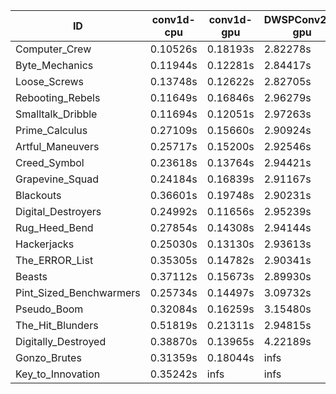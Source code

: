 |ID|conv1d-cpu|conv1d-gpu|DWSPConv2D-gpu|gemm-gpu|avg|
|-|-|-|-|-|-|
|Computer_Crew|0.10526s|0.18193s|2.82278s|1.68279s|1.19819s|
|Byte_Mechanics|0.11944s|0.12281s|2.84417s|1.74533s|1.20794s|
|Loose_Screws|0.13748s|0.12622s|2.82705s|1.75035s|1.21027s|
|Rebooting_Rebels|0.11649s|0.16846s|2.96279s|1.70853s|1.23907s|
|Smalltalk_Dribble|0.11694s|0.12051s|2.97263s|1.81677s|1.25671s|
|Prime_Calculus|0.27109s|0.15660s|2.90924s|1.70828s|1.26130s|
|Artful_Maneuvers|0.25717s|0.15200s|2.92546s|1.71888s|1.26338s|
|Creed_Symbol|0.23618s|0.13764s|2.94421s|1.73800s|1.26401s|
|Grapevine_Squad|0.24184s|0.16839s|2.91167s|1.75065s|1.26814s|
|Blackouts|0.36601s|0.19748s|2.90231s|1.70637s|1.29304s|
|Digital_Destroyers|0.24992s|0.11656s|2.95239s|1.87019s|1.29726s|
|Rug_Heed_Bend|0.27854s|0.14308s|2.94144s|1.86944s|1.30813s|
|Hackerjacks|0.25030s|0.13130s|2.93613s|1.92449s|1.31056s|
|The_ERROR_List|0.35305s|0.14782s|2.90341s|1.91816s|1.33061s|
|Beasts|0.37112s|0.15673s|2.89930s|1.92232s|1.33737s|
|Pint_Sized_Benchwarmers|0.25734s|0.14497s|3.09732s|1.91408s|1.35343s|
|Pseudo_Boom|0.32084s|0.16259s|3.15480s|1.94723s|1.39637s|
|The_Hit_Blunders|0.51819s|0.21311s|2.94815s|1.91936s|1.39970s|
|Digitally_Destroyed|0.38870s|0.13965s|4.22189s|2.60062s|1.83771s|
|Gonzo_Brutes|0.31359s|0.18044s|infs|1.96342s|infs|
|Key_to_Innovation|0.35242s|infs|infs|2.60378s|infs|
